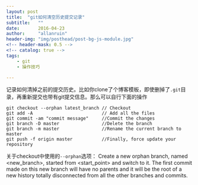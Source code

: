 ```yaml
---
layout: post
title:  "git如何清空历史提交记录"
subtitle:   ""  
date:       2016-04-23
author:     "allanruin"
header-img: "img/posthead/post-bg-js-module.jpg"
<!-- header-mask: 0.5 -->
<!-- catalog: true -->
tags:
    - git
    - 操作技巧

---
```


记录如何清掉之前的提交历史。比如你clone了个博客模板，即使删掉了`.git`目录，再重新提交也带有git提交信息。那么可以自行下面的操作

```
git checkout --orphan latest_branch // Checkout
git add -A                          // Add all the files
git commit -am "commit message"     //Commit the changes
git branch -D master                //Delete the branch
git branch -m master                //Rename the current branch to master
git push -f origin master           //Finally, force update your repository
```

关于checkout中使用的`--orphan`选项： 
Create a new orphan branch, named <new_branch>, started from <start_point> and switch to it. The first commit made on this new branch will have no parents and it will be the root of a new history totally disconnected from all the other branches and commits.